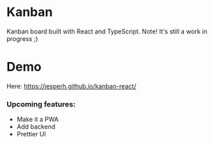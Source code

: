 # Kanban

Kanban board built with React and TypeScript. 
Note! It's still a work in progress ;)

# Demo
Here: https://jesperh.github.io/kanban-react/

### Upcoming features:

  - Make it a PWA
  - Add backend
  - Prettier UI